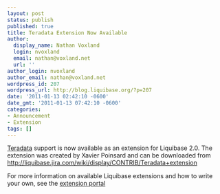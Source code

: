 ```yaml
---
layout: post
status: publish
published: true
title: Teradata Extension Now Available
author:
  display_name: Nathan Voxland
  login: nvoxland
  email: nathan@voxland.net
  url: ''
author_login: nvoxland
author_email: nathan@voxland.net
wordpress_id: 207
wordpress_url: http://blog.liquibase.org/?p=207
date: '2011-01-13 02:42:10 -0600'
date_gmt: '2011-01-13 07:42:10 -0600'
categories:
- Announcement
- Extension
tags: []
---
```



<a href="http://www.teradata.com/t/products-and-services/database/">Teradata</a> support is now available as an extension for Liquibase 2.0.  The extension was created by Xavier Poinsard and can be downloaded from <a href="http://liquibase.jira.com/wiki/display/CONTRIB/Teradata+extension">http://liquibase.jira.com/wiki/display/CONTRIB/Teradata+extension</a>


For more information on available Liquibase extensions and how to write your own, see the <a href="http://liquibase.jira.com/wiki/display/CONTRIB/Liquibase+Extensions+Portal">extension portal</a>
